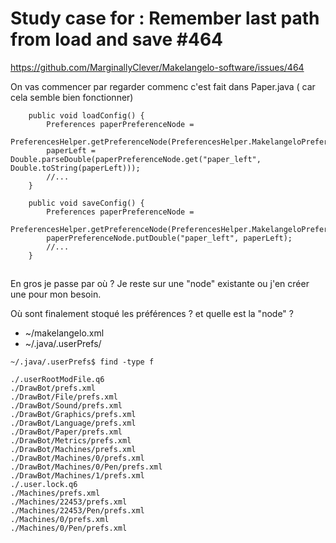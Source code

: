 # Study case for : Remember last path from load and save #464
https://github.com/MarginallyClever/Makelangelo-software/issues/464

On vas commencer par regarder commenc c'est fait dans Paper.java ( car cela semble bien fonctionner)

```
	public void loadConfig() {
		Preferences paperPreferenceNode = 
		PreferencesHelper.getPreferenceNode(PreferencesHelper.MakelangeloPreferenceKey.PAPER);
		paperLeft = Double.parseDouble(paperPreferenceNode.get("paper_left", Double.toString(paperLeft)));
		//...
	}
	
	public void saveConfig() {
		Preferences paperPreferenceNode = 
		PreferencesHelper.getPreferenceNode(PreferencesHelper.MakelangeloPreferenceKey.PAPER);
		paperPreferenceNode.putDouble("paper_left", paperLeft);
		//...
	}
```

## 

En gros je passe par où ?
Je reste sur une "node" existante ou j'en créer une pour mon besoin.

Où sont finalement stoqué les préférences ? et quelle est la "node" ?

* ~/makelangelo.xml
* ~/.java/.userPrefs/

```
~/.java/.userPrefs$ find -type f
```

```
./.userRootModFile.q6
./DrawBot/prefs.xml
./DrawBot/File/prefs.xml
./DrawBot/Sound/prefs.xml
./DrawBot/Graphics/prefs.xml
./DrawBot/Language/prefs.xml
./DrawBot/Paper/prefs.xml
./DrawBot/Metrics/prefs.xml
./DrawBot/Machines/prefs.xml
./DrawBot/Machines/0/prefs.xml
./DrawBot/Machines/0/Pen/prefs.xml
./DrawBot/Machines/1/prefs.xml
./.user.lock.q6
./Machines/prefs.xml
./Machines/22453/prefs.xml
./Machines/22453/Pen/prefs.xml
./Machines/0/prefs.xml
./Machines/0/Pen/prefs.xml

```


